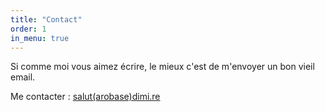 ```yaml
---
title: "Contact"
order: 1
in_menu: true
---
```

Si comme moi vous aimez écrire, le mieux c'est de m'envoyer un bon vieil email.

Me contacter : [salut(arobase)dimi.re](mailto:s%61lut&#64;d%69%6di%2e&#114;%65?subject=Prise%20de%20contact&body=Bonjour%20Dimitri%2C%0A%0A) 